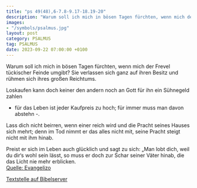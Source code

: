 ```yaml
---
title: "ps 49(48),6-7.8-9.17-18.19-20"
description: "Warum soll ich mich in bösen Tagen fürchten, wenn mich der Frevel tückischer Feinde umgibt? Sie verlassen sich ganz auf ihren Besitz und rühmen sich ihres großen Reichtums.  Loskaufen kann doch keiner den andern noch an Gott für ihn ein Sühnegeld zahlen - für das Leben ist jed...."
images:
- "/symbols/psalmus.jpg"
layout: post
category: PSALMUS
tag: PSALMUS
date: 2023-09-22 07:00:00 +0100
---
```

Warum soll ich mich in bösen Tagen fürchten,
wenn mich der Frevel tückischer Feinde umgibt?
Sie verlassen sich ganz auf ihren Besitz
und rühmen sich ihres großen Reichtums.

Loskaufen kann doch keiner den andern
noch an Gott für ihn ein Sühnegeld zahlen
- für das Leben ist jeder Kaufpreis zu hoch;
für immer muss man davon abstehn -.<!--more-->

Lass dich nicht beirren, wenn einer reich wird
und die Pracht seines Hauses sich mehrt;
denn im Tod nimmt er das alles nicht mit,
seine Pracht steigt nicht mit ihm hinab.

Preist er sich im Leben auch glücklich
und sagt zu sich: „Man lobt dich, weil du dir‘s wohl sein lässt,
so muss er doch zur Schar seiner Väter hinab,
die das Licht nie mehr erblicken.<br>
[Quelle: Evangelizo](https://evangeliumtagfuertag.org/DE/gospel)

[Textstelle auf Bibelserver](https://www.bibleserver.com/EU/ps49(48),6-7.8-9.17-18.19-20)
